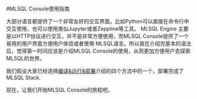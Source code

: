 #MLSQL Console使用指南

大部分语言都提供了一个非常友好的交互界面。比如Python可以直接在命令行中交互使用，也可以使用类似Jupyter或者Zeppline等工具。
MLSQL Engine 主要是以HTTP协议进行交互，并不是非常方便使用，而MLSQL Console提供了一个易用的用户界面方便用户体验或者使用
MLSQL语言。所以我在介绍完基本的语法后，觉得第一时间应该是介绍MLSQL Console的使用，从而更加方便用户去探索MLSQL的世界。

我们假设大家已经选择[编译&运行&部署](http://docs.mlsql.tech/zh/installation/)介绍的四个方法中的一个，部署完成了MLSQL Stack.

现在，让我们开始MLSQL Console的旅程吧。